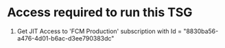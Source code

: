 # Access required to run this TSG

1) Get JIT Access to 'FCM Production' subscription with Id = "8830ba56-a476-4d01-b6ac-d3ee790383dc"